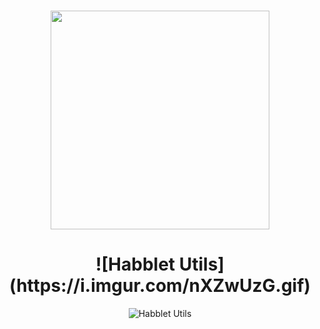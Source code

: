 <br>
<div align="center">

[<img src="https://i.imgur.com/fx3oRuc.png" width="350"/>](https://i.imgur.com/aHbAqzK.png)

<h1 align="center">![Habblet Utils](https://i.imgur.com/nXZwUzG.gif)</h1>

![Habblet Utils](https://i.imgur.com/GGrV2Gi.png)
</div>